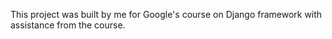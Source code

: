 This project was built by me for Google's course on Django framework with assistance from the course.
